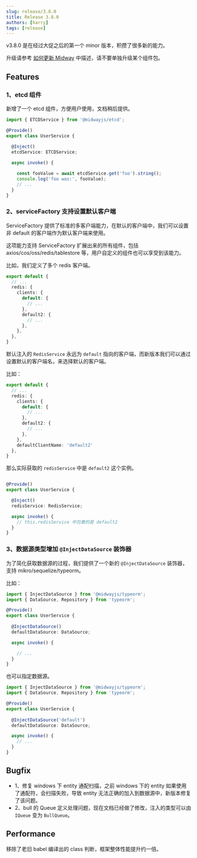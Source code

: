 ```yaml
---
slug: release/3.8.0
title: Release 3.8.0
authors: [harry]
tags: [release]
---
```


v3.8.0 是在经过大促之后的第一个 minor 版本，积攒了很多新的能力。

升级请参考  [如何更新 Midway](../docs/how_to_update_midway) 中描述，请不要单独升级某个组件包。


## Features

### 1、etcd 组件

新增了一个 etcd 组件，方便用户使用，文档稍后提供。

```typescript
import { ETCDService } from '@midwayjs/etcd';

@Provide()
export class UserService {
  
  @Inject()
  etcdService: ETCDService;

  async invoke() {

    const fooValue = await etcdService.get('foo').string();
    console.log('foo was:', fooValue);
    // ...
  }
}
```



### 2、serviceFactory 支持设置默认客户端

ServiceFactory 提供了标准的多客户端能力，在默认的客户端中，我们可以设置非 default 的客户端作为默认客户端来使用。

这项能力支持 ServiceFactory 扩展出来的所有组件，包括 axios/cos/oss/redis/tablestore 等，用户自定义的组件也可以享受到该能力。

比如，我们定义了多个 redis 客户端。


```typescript
export default {
  // ...
  redis: {
    clients: {
      default: {
        // ...
      },
      default2: {
        // ...
      },
    },
  },
}
```

默认注入的 `RedisService` 永远为 `default` 指向的客户端，而新版本我们可以通过设置默认的客户端名，来选择默认的客户端。

比如：

```typescript
export default {
  // ...
  redis: {
    clients: {
      default: {
        // ...
      },
      default2: {
        // ...
      },
    },
    defaultClientName: 'default2'
  },
}
```

那么实际获取的 `redisService` 中是 `default2` 这个实例。

```typescript

@Provide()
export class UserService {

  @Inject()
  redisService: RedisService;

  async invoke() {
    // this.redisService 中包裹的是 default2
  }
}
```



### 3、数据源类型增加 `@InjectDataSource` 装饰器

为了简化获取数据源的过程，我们提供了一个新的 `@InjectDataSource` 装饰器，支持 mikro/sequelize/typeorm。

比如：

```typescript
import { InjectDataSource } from '@midwayjs/typeorm';
import { DataSource, Repository } from 'typeorm';

@Provide()
export class UserService {
  
  @InjectDataSource()
  defaultDataSource: DataSource;

  async invoke() {

    // ...
  }
}
```

也可以指定数据源。

```typescript
import { InjectDataSource } from '@midwayjs/typeorm';
import { DataSource, Repository } from 'typeorm';

@Provide()
export class UserService {
  
  @InjectDataSource('default')
  defaultDataSource: DataSource;

  async invoke() {
    // ...
  }
}
```



## Bugfix



- 1、修复 windows 下 entity 通配扫描，之前 windows 下的 entity 如果使用了通配符，会扫描失败，导致 entity 无法正确的加入到数据源中，新版本修复了该问题。
- 2、bull 的 Queue 定义处理问题，现在文档已经做了修改，注入的类型可以由 `IQueue` 变为 `BullQueue`。



## Performance

移除了老旧 babel 编译出的 class 判断，框架整体性能提升约一倍。
